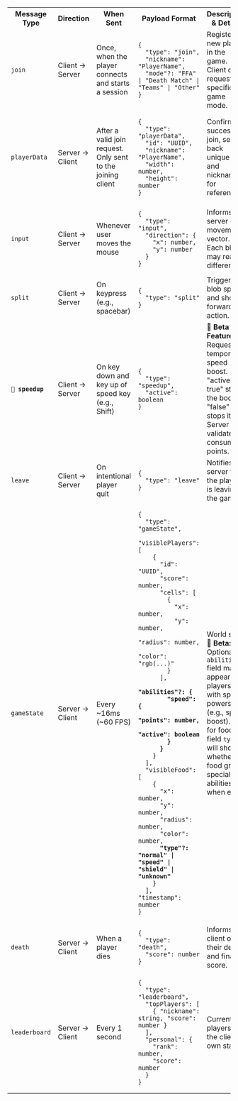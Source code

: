 <table>
<tr>
  <th>Message Type</th>
  <th>Direction</th>
  <th>When Sent</th>
  <th>Payload Format</th>
  <th>Description & Details</th>
</tr>

<tr>
  <td><code>join</code></td>
  <td>Client → Server</td>
  <td>Once, when the player connects and starts a session</td>
  <td>
    <pre><code>{
  "type": "join",
  "nickname": "PlayerName",
  "mode"?: "FFA" | "Death Match" | "Teams" | "Other"
}</code></pre>
  </td>
  <td>Registers a new player in the game. Client can request a specific game mode.</td>
</tr>

<tr>
  <td><code>playerData</code></td>
  <td>Server → Client</td>
  <td>After a valid join request. Only sent to the joining client</td>
  <td>
    <pre><code>{
  "type": "playerData",
  "id": "UUID",
  "nickname": "PlayerName",
  "width": number,
  "height": number
}</code></pre>
  </td>
  <td>Confirms successful join, sends back unique ID and nickname for reference.</td>
</tr>

<tr>
  <td><code>input</code></td>
  <td>Client → Server</td>
  <td>Whenever user moves the mouse</td>
  <td>
    <pre><code>{
  "type": "input",
  "direction": {
    "x": number,
    "y": number
  }
}</code></pre>
  </td>
  <td>Informs server of movement vector. Each blob may react differently.</td>
</tr>

<tr>
  <td><code>split</code></td>
  <td>Client → Server</td>
  <td>On keypress (e.g., spacebar)</td>
  <td>
    <pre><code>{
  "type": "split"
}</code></pre>
  </td>
  <td>Triggers a blob split and shoot-forward action.</td>
</tr>

<tr>
  <td><code><b>🧪 speedup</b></code></td>
  <td>Client → Server</td>
  <td>On key down and key up of speed key (e.g., Shift)</td>
  <td>
    <pre><code>{
  "type": "speedup",
  "active": boolean
}</code></pre>
  </td>
  <td><b>🧪 Beta Feature:</b> Requests temporary speed boost. "active: true" starts the boost, "false" stops it. Server validates & consumes points.</td>
</tr>

<tr>
  <td><code>leave</code></td>
  <td>Client → Server</td>
  <td>On intentional player quit</td>
  <td>
    <pre><code>{
  "type": "leave"
}</code></pre>
  </td>
  <td>Notifies the server that the player is leaving the game.</td>
</tr>

<tr>
  <td><code>gameState</code></td>
  <td>Server → Client</td>
  <td>Every ~16ms (~60 FPS)</td>
  <td>
    <pre><code>{
  "type": "gameState",
  "visiblePlayers": [
    {
      "id": "UUID",
      "score": number,
      "cells": [
        {
          "x": number,
          "y": number,
          "radius": number,
          "color": "rgb(...)"
        }
      ],
      <b>"abilities"?: {
        "speed": {
          "points": number,
          "active": boolean
        }
      }</b>
    }
  ],
  "visibleFood": [
    {
      "x": number,
      "y": number,
      "radius": number,
      "color": number,
      <b>"type"?: "normal" | "speed" | "shield" | "unknown"</b>
    }
  ],
"timestamp": number
}</code></pre>

  </td>
  <td>World state. 🧪 <b>Beta:</b> Optional <code>abilities</code> field may appear for players with special powers (e.g., speed boost). And for food, field <code>type</code> will show whether the food grants special abilities when eaten</td>
</tr>

<tr>
  <td><code>death</code></td>
  <td>Server → Client</td>
  <td>When a player dies</td>
  <td>
    <pre><code>{
  "type": "death",
  "score": number
}</code></pre>
  </td>
  <td>Informs the client of their death and final score.</td>
</tr>

<tr>
  <td><code>leaderboard</code></td>
  <td>Server → Client</td>
  <td>Every 1 second</td>
  <td>
    <pre><code>{
  "type": "leaderboard",
  "topPlayers": [
    { "nickname": string, "score": number }
  ],
  "personal": {
    "rank": number,
    "score": number
  }
}</code></pre>
  </td>
  <td>Current top players and the client's own stats.</td>
</tr>
</table>
